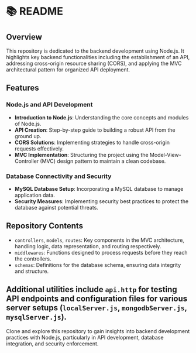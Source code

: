 #  📚 README

## Overview
This repository is dedicated to the backend development using Node.js. It highlights key backend functionalities including the establishment of an API, addressing cross-origin resource sharing (CORS), and applying the MVC architectural pattern for organized API deployment.

## Features

### Node.js and API Development
- **Introduction to Node.js**: Understanding the core concepts and modules of Node.js.
- **API Creation**: Step-by-step guide to building a robust API from the ground up.
- **CORS Solutions**: Implementing strategies to handle cross-origin requests effectively.
- **MVC Implementation**: Structuring the project using the Model-View-Controller (MVC) design pattern to maintain a clean codebase.

### Database Connectivity and Security
- **MySQL Database Setup**: Incorporating a MySQL database to manage application data.
- **Security Measures**: Implementing security best practices to protect the database against potential threats.

## Repository Contents
- `controllers`, `models`, `routes`: Key components in the MVC architecture, handling logic, data representation, and routing respectively.
- `middlewares`: Functions designed to process requests before they reach the controllers.
- `schemas`: Definitions for the database schema, ensuring data integrity and structure.

Additional utilities include `api.http` for testing API endpoints and configuration files for various server setups (`localServer.js`, `mongodbServer.js`, `mysqlServer.js`).
---

Clone and explore this repository to gain insights into backend development practices with Node.js, particularly in API development, database integration, and security enforcement.
